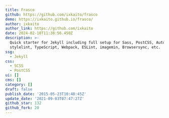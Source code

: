 ```yaml
---
title: Frasco
github: https://github.com/ixkaito/frasco
demo: https://ixkaito.github.io/frasco/
author: ixkaito
author_link: https://github.com/ixkaito
date: 2024-02-18T11:38:56.450Z
description: >-
  Quick starter for Jekyll including full setup for Sass, PostCSS, Autoprefixer,
  stylelint, TypeScript, Webpack, ESLint, imagemin, Browsersync, etc.
ssg:
  - Jekyll
css:
  - SCSS
  - PostCSS
ui: []
cms: []
category: []
draft: false
publish_date: '2015-05-23T10:48:45Z'
update_date: '2021-09-03T07:47:27Z'
github_star: 132
github_fork: 20
---
```

